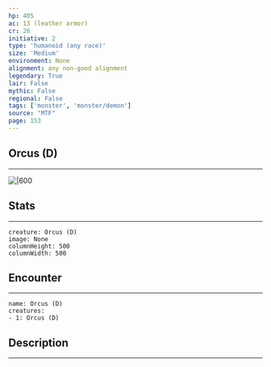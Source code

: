 ```yaml
---
hp: 405
ac: 13 (leather armor)
cr: 26
initiative: 2
type: 'humanoid (any race)'    
size: 'Medium'
environment: None
alignment: any non-good alignment
legendary: True
lair: False
mythic: False
regional: False
tags: ['monster', 'monster/demon']
source: "MTF"
page: 153
---
```


## Orcus (D)
---

![|600](D:/Program%20Files/5e.tools/img/bestiary/MTF/Orcus.jpg)

## Stats
---

```statblock
creature: Orcus (D)
image: None
columnHeight: 500
columnWidth: 500
```

## Encounter
---

```encounter-table
name: Orcus (D)
creatures:
- 1: Orcus (D)
```

## Description
---




